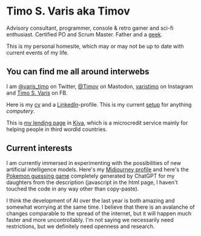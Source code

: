 # Timo S. Varis aka Timov

Advisory consultant, programmer, console & retro gamer and sci-fi enthusiast. Certified PO and Scrum Master. Father and a [geek](https://varisparvi.net/geek).

This is my personal homesite, which may or may not be up to date with current events of my life.

## You can find me all around interwebs

I am [@varis_timo](https://twitter.com/varis_timo) on Twitter, [@Timov](https://mastodo.fi/@timov) on Mastodon, [varistimo](https://www.instagram.com/varistimo/) on Instagram and [Timo S. Varis](https://www.facebook.com/timo.s.varis) on FB. 

Here is my [cv](https://varisparvi.net/cv) and a [LinkedIn](https://www.linkedin.com/in/timov/)-profile. This is my current [setup](https://varisparvi.net/setup) for anything _computery_.

This is [my lending page](http://www.kiva.org/lender/timov) in [Kiva](http://www.kiva.org), which is a microcredit service mainly for helping people in third wordld countries.

## Current interests

I am currently immersed in experimenting with the possibilities of new artificial intelligence models. Here's my [Midjourney profile](https://www.midjourney.com/app/users/a84478b1-c8e7-439f-ad27-6d3e1a2906e8/) and here's the [Pokemon guessing game](https://varisparvi.net/poke.html) completely generated by ChatGPT for my daughters from the description (javascript in the html page, I haven't touched the code in any way other than copy-paste).

I think the development of AI over the last year is both amazing and somewhat worrying at the same time. I believe that there is an avalanche of changes comparable to the spread of the internet, but it will happen much faster and more uncontrollably. I'm not saying we necessarily need restrictions, but we definitely need openness and research.